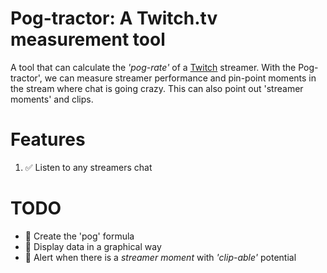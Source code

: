 # Pog-tractor: A Twitch.tv measurement tool

A tool that can calculate the _'pog-rate'_ of a [Twitch](https://www.twitch.tv/) streamer. With the Pog-tractor', we can measure streamer performance and pin-point moments in the stream where chat is going crazy. This can also point out 'streamer moments' and clips.

# Features

1. :white_check_mark: Listen to any streamers chat

# TODO

* :pushpin: Create the 'pog' formula
* :pushpin: Display data in a graphical way
* :pushpin: Alert when there is a _streamer moment_ with _'clip-able'_ potential